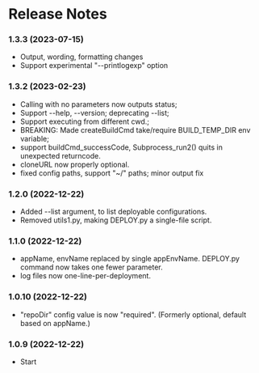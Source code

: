 # Release Notes

### 1.3.3 (2023-07-15)
* Output, wording, formatting changes
* Support experimental "--printlogexp" option

### 1.3.2 (2023-02-23)
* Calling with no parameters now outputs status;
* Support --help, --version; deprecating --list;
* Support executing from different cwd.;
* BREAKING: Made createBuildCmd take/require BUILD_TEMP_DIR env variable;
* support buildCmd_successCode, Subprocess_run2() quits in unexpected returncode.
* cloneURL now properly optional.
* fixed config paths, support "~/" paths; minor output fix

### 1.2.0 (2022-12-22)
* Added --list argument, to list deployable configurations.
* Removed utils1.py, making DEPLOY.py a single-file script.

### 1.1.0 (2022-12-22)
* appName, envName replaced by single appEnvName.  DEPLOY.py command now takes one fewer parameter.
* log files now one-line-per-deployment.

### 1.0.10 (2022-12-22)
* "repoDir" config value is now "required". (Formerly optional, default based on appName.)

### 1.0.9 (2022-12-22)
* Start
